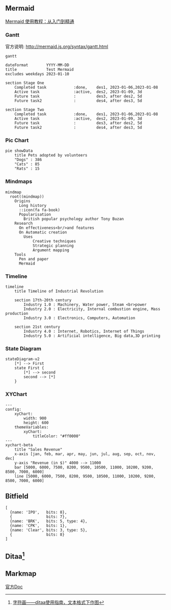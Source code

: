 ## Mermaid

[Mermaid 使用教程：从入门到精通](https://zhuanlan.zhihu.com/p/627356428)

### Gantt

官方说明: <http://mermaid.js.org/syntax/gantt.html>

```mermaid
gantt

dateFormat        YYYY-MM-DD
title             Test Mermaid
excludes weekdays 2023-01-10

section Stage One
    Completed task            :done,    des1, 2023-01-06,2023-01-08
    Active task               :active,  des2, 2023-01-09, 3d
    Future task               :         des3, after des2, 5d
    Future task2              :         des4, after des3, 5d

section Stage Two
    Completed task            :done,    des1, 2023-01-06,2023-01-08
    Active task               :active,  des2, 2023-01-09, 3d
    Future task               :         des3, after des2, 5d
    Future task2              :         des4, after des3, 5d
```

### Pic Chart

```mermaid
pie showData
    title Pets adopted by volunteers
    "Dogs" : 386
    "Cats" : 85
    "Rats" : 15
```

### Mindmaps

```mermaid
mindmap
  root((mindmap))
    Origins
      Long history
      ::icon(fa fa-book)
      Popularisation
        British popular psychology author Tony Buzan
    Research
      On effectiveness<br/>and features
      On Automatic creation
        Uses
            Creative techniques
            Strategic planning
            Argument mapping
    Tools
      Pen and paper
      Mermaid
```

### Timeline

```mermaid
timeline
    title Timeline of Industrial Revolution

    section 17th-20th century
        Industry 1.0 : Machinery, Water power, Steam <br>power
        Industry 2.0 : Electricity, Internal combustion engine, Mass production
        Industry 3.0 : Electronics, Computers, Automation

    section 21st century
        Industry 4.0 : Internet, Robotics, Internet of Things
        Industry 5.0 : Artificial intelligence, Big data,3D printing
```

### State Diagram

```mermaid
stateDiagram-v2
    [*] --> First
    state First {
        [*] --> second
        second --> [*]
    }
```

### XYChart

```mermaid
---
config:
    xyChart:
        width: 900
        height: 600
    themeVariables:
        xyChart:
            titleColor: "#ff0000"
---
xychart-beta
    title "Sales Revenue"
    x-axis [jan, feb, mar, apr, may, jun, jul, aug, sep, oct, nov, dec]
    y-axis "Revenue (in $)" 4000 --> 11000
    bar [5000, 6000, 7500, 8200, 9500, 10500, 11000, 10200, 9200, 8500, 7000, 6000]
    line [5000, 6000, 7500, 8200, 9500, 10500, 11000, 10200, 9200, 8500, 7000, 6000]
```

## Bitfield

```bitfield {vspace=100}
[
  {name: 'IPO',   bits: 8},
  {               bits: 7},
  {name: 'BRK',   bits: 5, type: 4},
  {name: 'CPK',   bits: 1},
  {name: 'Clear', bits: 3, type: 5},
  {               bits: 8}
]
```

## Ditaa[^1]

## Markmap

[官方Doc](https://markmap.js.org/docs/json-options)

[^1]:[字符画——ditaa使用指南，文本格式下作图](https://zhuanlan.zhihu.com/p/429506479?utm_id=0)
